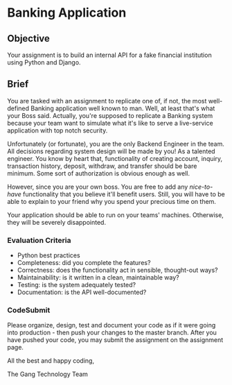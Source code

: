 # Banking Application

## Objective

Your assignment is to build an internal API for a fake financial institution using Python and Django. 

## Brief

You are tasked with an assignment to replicate one of, if not, the most well-defined Banking application well known to man. Well, at least that's what your Boss said. Actually, you're supposed to replicate a Banking system because your team want to simulate what it's like to serve a live-service application with top notch security.

Unfortunately (or fortunate), you are the only Backend Engineer in the team. All decisions regarding system design will be made by you!
As a talented engineer. You know by heart that, functionality of creating account, inquiry, transaction history, deposit, withdraw, and transfer should be bare minimum. Some sort of authorization is obvious enough as well.

However, since you are your own boss. You are free to add any *nice-to-have* functionality that you believe it'll benefit users. Still, you will have to be able to explain to your friend why you spend your precious time on them.

Your application should be able to run on your teams' machines. Otherwise, they will be severely disappointed.

### Evaluation Criteria
- Python best practices
- Completeness: did you complete the features?
- Correctness: does the functionality act in sensible, thought-out ways?
- Maintainability: is it written in a clean, maintainable way?
- Testing: is the system adequately tested?
- Documentation: is the API well-documented?

### CodeSubmit
Please organize, design, test and document your code as if it were going into production - then push your changes to the master branch. After you have pushed your code, you may submit the assignment on the assignment page.

All the best and happy coding,

The Gang Technology Team